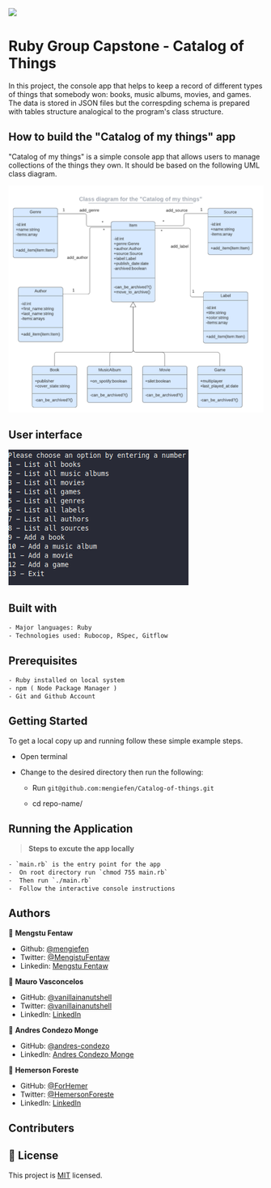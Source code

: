

![](https://img.shields.io/badge/Microverse-blueviolet) 

# Ruby Group Capstone - Catalog of Things

In this project, the console app that helps to keep a record of different types of things that somebody won: books, music albums, movies, and games.
The data is stored in JSON files but the correspding schema is prepared with tables structure analogical to the program's class structure.

## How to build the "Catalog of my things" app

"Catalog of my things" is a simple console app that allows users to manage collections of the things they own. It should be based on the following UML class diagram.

<p align="left">
  <img src="./images/catalog_of_my_things.png" alt="C=UML class diagram for catalog of things" />
</p>

## User interface


<p align="left">
  <img src="./images/ui.png" alt="UI for catalog of things" />
</p>

## Built with

    - Major languages: Ruby
    - Technologies used: Rubocop, RSpec, Gitflow

## Prerequisites

    - Ruby installed on local system
    - npm ( Node Package Manager )
    - Git and Github Account

## Getting Started

To get a local copy up and running follow these simple example steps.

- Open terminal
- Change to the desired directory then run the following:

  - Run `git@github.com:mengiefen/Catalog-of-things.git`

  - cd repo-name/ 
## Running the Application
>**Steps to excute the app locally**

    - `main.rb` is the entry point for the app
    -  On root directory run `chmod 755 main.rb`
    -  Then run `./main.rb` 
    -  Follow the interactive console instructions
  
## Authors

👤 **Mengstu Fentaw**

- Github: [@mengiefen](https://github.com/mengiefen)
- Twitter: [@MengistuFentaw](https://twitter.com/MengistuFentaw)
- Linkedin: [Mengstu Fentaw](https://www.linkedin.com/in/mengefen/)

👤 **Mauro Vasconcelos**

- GitHub: [@vanillainanutshell](https://github.com/vanillainanutshell)
- Twitter: [@vanillainanutshell](https://www.linkedin.com/in/vanillainanutshell/)
- LinkedIn: [LinkedIn](https://www.linkedin.com/in/vanillainanutshell/)


👤 **Andres Condezo Monge**

- GitHub: [@andres-condezo](https://github.com/andres-condezo)
- LinkedIn: [Andres Condezo Monge](https://www.linkedin.com/in/andres-condezo/)

👤 **Hemerson Foreste**

- GitHub: [@ForHemer](https://github.com/ForHemer)
- Twitter: [@HemersonForeste](https://twitter.com/HemersonForeste)
- LinkedIn: [LinkedIn](https://linkedin.com/in/hemerson-foreste-890685197)

## Contributers


## 📝 License

This project is [MIT](./MIT.md) licensed.